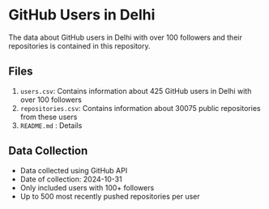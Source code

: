 # GitHub Users in Delhi

The data about GitHub users in Delhi with over 100 followers and their repositories is contained in this repository.

## Files

1. `users.csv`: Contains information about 425 GitHub users in Delhi with over 100 followers
2. `repositories.csv`: Contains information about 30075 public repositories from these users
3. `README.md` : Details

## Data Collection

- Data collected using GitHub API
- Date of collection: 2024-10-31
- Only included users with 100+ followers
- Up to 500 most recently pushed repositories per user
